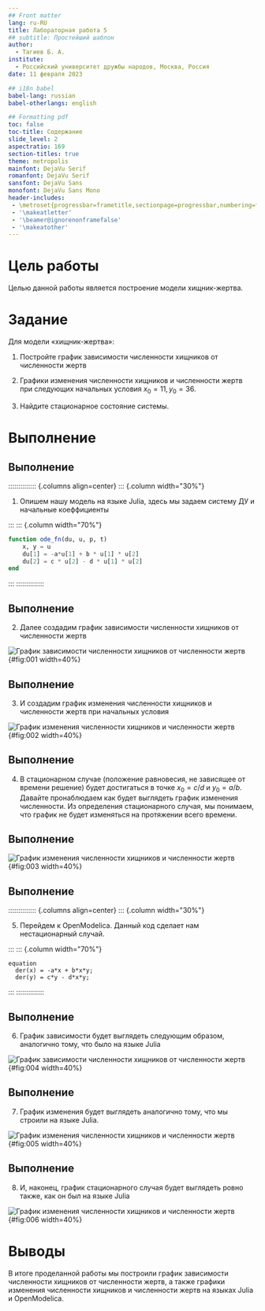 ```yaml
---
## Front matter
lang: ru-RU
title: Лабораторная работа 5
## subtitle: Простейший шаблон
author:
  - Тагиев Б. А.
institute:
  - Российский университет дружбы народов, Москва, Россия
date: 11 февраля 2023

## i18n babel
babel-lang: russian
babel-otherlangs: english

## Formatting pdf
toc: false
toc-title: Содержание
slide_level: 2
aspectratio: 169
section-titles: true
theme: metropolis
mainfont: DejaVu Serif
romanfont: DejaVu Serif
sansfont: DejaVu Sans
monofont: DejaVu Sans Mono
header-includes:
 - \metroset{progressbar=frametitle,sectionpage=progressbar,numbering=fraction}
 - '\makeatletter'
 - '\beamer@ignorenonframefalse'
 - '\makeatother'
---
```


# Цель работы

Целью данной работы является построение модели хищник-жертва.

# Задание

Для модели «хищник-жертва»:

1. Постройте график зависимости численности хищников от численности жертв

2. Графики изменения численности хищников и численности жертв при
следующих начальных условия $x_{0} = 11, y_{0}=36$. 

3. Найдите стационарное состояние системы.

# Выполнение 

## Выполнение 

:::::::::::::: {.columns align=center}
::: {.column width="30%"}

1. Опишем нашу модель на языке Julia, здесь мы задаем систему ДУ и начальные коеффициенты

:::
::: {.column width="70%"}

```julia
function ode_fn(du, u, p, t)
    x, y = u
    du[1] = -a*u[1] + b * u[1] * u[2]
    du[2] = c * u[2] - d * u[1] * u[2]
end
```

:::
::::::::::::::

## Выполнение 


2. Далее создадим график зависимости численности хищников от численности жертв

![График зависимости численности хищников от численности жертв](image/5_1.png){#fig:001 width=40%}

## Выполнение 

3. И создадим график изменения численности хищников и численности жертв при начальных условия

![График изменения численности хищников и численности жертв](image/5_2.png){#fig:002 width=40%}

## Выполнение 

4. В стационарном случае (положение равновесия, не зависящее от времени решение) будет достигаться в точке $x_0 = c / d$ и $y_0 = a / b$. Давайте пронаблюдаем как будет выглядеть график изменения численности. Из определения стационарного случая, мы понимаем, что график не будет изменяться на протяжении всего времени.

## Выполнение 

![График изменения численности хищников и численности жертв](image/5_3.png){#fig:003 width=40%}

## Выполнение 

:::::::::::::: {.columns align=center}
::: {.column width="30%"}

5. Перейдем к OpenModelica. Данный код сделает нам нестационарный случай.

:::
::: {.column width="70%"}

```modelica
equation
  der(x) = -a*x + b*x*y;
  der(y) = c*y - d*x*y;
```

:::
::::::::::::::



## Выполнение 

6. График зависимости будет выглядеть следующим образом, аналогично тому, что было на языке Julia

![График зависимости численности хищников от численности жертв](image/om5_1.png){#fig:004 width=40%}

## Выполнение 

7. График изменения будет выглядеть аналогично тому, что мы строили на языке Julia.

![График изменения численности хищников и численности жертв](image/om5_2.png){#fig:005 width=40%}

## Выполнение 

8. И, наконец, график стационарного случая будет выглядеть ровно также, как он был на языке Julia

![График изменения численности хищников и численности жертв](image/om5_3.png){#fig:006 width=40%}

# Выводы

В итоге проделанной работы мы построили график зависимости численности хищников
от численности жертв, а также графики изменения численности хищников и
численности жертв на языках Julia и OpenModelica.

